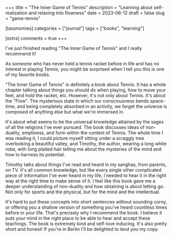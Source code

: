+++
title = "The Inner Game of Tennis"
description = "Learning about self-realization and relaxing into flowness"
date = 2023-06-12
draft = false
slug = "game-tennis"

[taxonomies]
categories = ["journal"]
tags = ["books", "learning"]

[extra]
comments = true
+++

I've just finished reading "The Inner Game of Tennis" and I really recommend it!

As someone who has never held a tennis racket before in life and has no interest in playing Tennis, you might be surprised when I tell you this is one of my favorite books.

"The Inner Game of Tennis" is definitely a book about Tennis. It has a whole chapter talking about things you should do when playing, how to move your feet, and hold the racket, etc. However, it's not only about Tennis. It's about the "Flow". The mysterious state in which our consciousness bends space-time, and being completely absorbed in an activity, we forget the universe is composed of anything else but what we're immersed in.

It's about what seems to be the universal knowledge attained by the sages of all the religions I've ever pursued. The book discusses ideas of non-duality, emptiness, and form within the context of Tennis. The whole time I was reading it, I could picture myself sitting under a scraggly tree overlooking a beautiful valley, and Timothy, the author, wearing a long white robe, with long plaited hair telling me about the mysteries of the mind and how to harness its potential.

Timothy talks about things I've read and heard in my sanghas, from parents, on TV. It's all common knowledge, but like every single other complicated piece of information I've ever heard in my life, I needed to hear it in the right way at the right time to make sense of it. I feel like this book gave me a deeper understanding of non-duality and how obtaining is about letting go. Not only for sports and the physical, but for the mind and the intellectual.

It's hard to put these concepts into short sentences without sounding corny, or offering you a shallow version of something you've heard countless times before in your life. That's precisely why I recommend the book. I believe it puts your mind in the right place to be able to hear and accept these teachings. The book is extremely kind and self-love inducing. It's also pretty short and honest! If you're in Berlin I'll be delighted to lend you my copy.